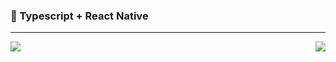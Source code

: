 ### :book: Typescript + React Native

<hr/>
<p align="center">
  <img align="left" src="http://github-readme-stats-gamma-murex-66.vercel.app/api/top-langs?username=AsMainFeed&layout=compact&hide=html,css&show_icons=true&theme=dracula&bg_color=00000000" />
  <img align="right" src="https://github-readme-stats-gamma-murex-66.vercel.app/api?username=AsMainFeed&hide=stars&theme=dracula&bg_color=00000000" />
</p>

<!--
github-readme-stats-url: http://github-readme-stats-gamma-murex-66.vercel.app/
-->
